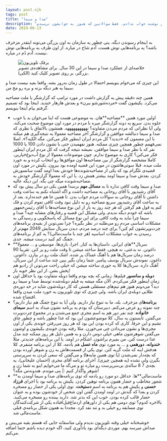 ```yaml
---
layout: post.njk
tags: post
title: "صدا و سیما"
description: "صدا و سیما چرا اینقدر مزخرفه؟ چرا فقط منو حرص میدن؟ چرا درست نشدن هنوز؟ چرا ملت هنوز تلویزیون می‌بینن؟ این سوالات رو توی این نوشته جواب ندادم. فقط سوالاتین که هنوز به جوابشون نرسیدم."
date: 2019-06-13
---
```


به اینجام رسوندن دیگه. ینی چطور یه سازمان به اون بزرگی می‌تونه اینقدر مزخرف باشه؟ یه برنامه‌هایی توش هست، آدم شاخ در میاره. از اون طرف یه برنامه‌هایی توش نیست، آدم دُم در میاره.

<figure>
<img src="/_assets/images/content/tv-noise.jpeg" alt="برفک تلویزیون">
<figcaption>
خلاصه‌ای از عملکرد صدا و سیما در این 30 سال. برای مشاهده‌ی تصویر بزرگتر، بر روی تصویر کلیک کنید (الکی).
</figcaption>
</figure>

این چیزی که می‌خوام بنویسم احتمالا در طول زمان به‌روز بشه. واقعا بعید نیست صدا و سیما یه هنر دیگه بزنه و بره رو مخ من.

همین چند دقیقه پیش یه گزارش داشت در مورد ترامپ که گزارشگر با ملت مصاحبه می‌کرد. یکیشون گفت «مرده‌شورشو ببرن» و بعدش هارهار خندید. اینجا بود که تصمیم گرفتم بیام اینجا بنویسم.


* اولین مورد همین **مصاحبه‌**هان. یه موضوعی هست که اینا می‌خوان بد یا خوب جلوه بدن. سریع یه دونه گزارشگر میره با مردم در مورد اون موضوع صحبت می‌کنه. ولی آیا نظراتی که مردم می‌دن متفاوته؟ نههههههههههه. همشون بالاتفاق با نظری که صدا و سیما دنبالشه موافقن و گزارشگر آخر مصاحبه معمولا یه نتیجه‌گیری هم میکنه با این مضمون که «دیدید؟ کل مردم ایران اینطور فکر می‌کنن. مگه الکیه؟». اصلا نمی‌فهمم چطور همچین چیزی ممکنه. هنوز نفهمیدن حتی با نشون دادن 100 یا 1000 نفر که با نظر صدا و سیما موافقن، نمیشه نتیجه گرفت که کل مردم ایران اینطور فکر می‌کنن؟ کاری به موضوع ندارم. چون موضوعات معمولا از نوع آب‌دوغ‌خیارین. کاملا مشخصه گزارشگر از بین مصاحبه‌ها اون موافق‌ها رو انتخاب کرده و به خورد ملت میده. قبلا سوتی‌هاشون در مورد این قضیه اومده بود بیرون. یکیش در مورد اون قضیه‌ی تلگرام بود که یکی از مصاحبه‌شونده‌ها خودش بعدا اومد گفت سانسورش کردن. بعدش صدا و سیما اومد بیشتر همش زد. یا این که معمولا گزارشگر خودش به مصاحبه‌شونده میگه چی بگه. این دیگه عالیه.
* صدا و سیما وقت کافی نداره تا به **مسائل مهم** برسه! همین یکی دو سال پیش بود که آقای رشیدپور با آقای روحانی یه مصاحبه داشت و اگه اشتباه نکنم یه ساعت وقت داشتن تا آقای روحانی به سوالات مردم جواب بدن. تا همین جا هم خنده‌داره. بعد از یه ساعت آقای رشیدپور سریع مصاحبه رو به دلیل نبود وقت کافی تموم کردن و فک کنم یه قول هم گرفتن که هر چند روز یه بار از این نوع مصاحبه‌ها با آقای رئیس‌جمهور باشه که خودم دیگه ندیدم. ولی مشکل این قضیه و رفتارهای مشابه چیه؟ صدا و سیما چرا نباید یه وقت کافی برای این نوع  مسائل که پاسخگویی و رسیدگی به مشکلات اساسی مردم رو می‌طلبه در نظر بگیره؟ چرا نمی‌تونن از بقیه‌ی برنامه‌های چرت‌وپرتشون کم کنن؟ برای چند درصد مردم، دیدن سریال ستایش 2049 مهم‌تر از رسیدن به جواب مشکلات اساسیه (هر چند با ماست‌مالی)؟ یه کم از برنامه‌های جفنگ کم کنید درست میشه. جدی.
* **سریال‌**های ایرانی. داستان‌ها به کنار. اجرا، بازی‌ها، موسیقی و ... معمولا داغونن. نه بدعتی، نه هیچی. فقط ساخته میشن تا وقت ملت رو پر کنن. تقریبا 90 درصد زمان سریال‌ها هم با آهنگ غمناک پر شده. اشک ملت رو در بیارن. داغونن. داغون. نمونه‌ش سریال یوسف پیامبر. شما زمان بگیر ببین چند ساعت از این سریال، آهنگ داره. سریال‌ها کلا یه جوری ساخته میشن که خیلی راحت می‌تونن از رادیو هم پخش بشن. از این نظر خوبه باز!
* **دوبله و سانسور** فیلم‌ها. زمانی که بچه بودم واقعا دوبله متفاوت بود یا حداقل اون زمان اینطور فکر می‌کردم. الآن مگه میشه یه فیلم دوبله‌شده توسط صدا و سیما رو دید؟ می‌دونم هنوز هم تیم‌های مستقلی هستن که کار دوبله‌شون شاید در حد دوره‌ی طلایی دوبله‌ی ایران باشه. ولی چیزی که توی تلویزیون به خورد ملت میدن واقعا افتضاح شده.
* **برنامه‌ها**ی مزخرف. بله، ما به تنوع نیاز داریم. ولی آیا به تنوع جفنگ هم نیاز داریم؟ چند نمونه رو عرض می‌کنم. دبیرستان که بودم یه برنامه نشون میداد به اسم **سیمای خانواده**. چند نفر دور هم به اسم مجری جمع می‌شدن و در مجموع چرت‌وپرت می‌گفتن. تابستون یه سال، کلا موضوعشون این بود که غذا چطور باشه و چطور چاق نشیم و این حرفا. کاری که کرده بودن این بود که هر روز می‌رفتن خونه‌ی یکی از اون مجری‌ها و نشون می‌دادن چی می‌خورن. مثلا رفته بودن خونه‌ی یکیشون و اوشون می‌گفتن شوهرشون ماهی خیلی دوس دارن و به همین دلیل هر روز ممکنه چند مدل غذا درست کنن. من بمیرم براشون. اشکام در اومد. یا این برنامه‌های جدیدتر. مثلا **خندوانه**، **دورهمی** و ... یه مورد توی **ماه عسل** هم یادمه. کلا از این برنامه متنفرم. کلا هدفش اینه که ملت گریه کنن. توی یکی از قسمت‌هاش یه زن و شوهر آورده بودن که بچه‌دار نمی‌شدن (یا توی همین مایه‌ها) و می‌گفتن که سعی کردن به سرپرستی بگیرن ولی نشده (یه همچین چیزی). آخرای برنامه آقای مجری (احسان علیخانی)، یه بچه‌ی 7 8 ساله‌ی بی‌سرپرست رو میاره تو و می‌گه ما می‌خوایم اینو به شما زن و شوهر واگذار کنیم :| ینی موندم. هندونه‌س مگه؟!
* **ماست‌مالی‌**ها. حداقل دو مورد رو یادمه که توی برنامه‌های صدا و سیما اومدن به شعور مخاطب و حضار همون برنامه توهین کردن. یکیش یه برنامه بود با اجرای **فرزاد حسنی** و یکیش هم یه برنامه به اسم **دستپخت**. توی اولی یکی از حضار رو مسخره کردن و بعدا که گندش در اومد اومدن گفتن اون شخص از خودشون بوده و به عنوان حضار قالب کرده بودن. خوب این که بدتر شد. دارید بیننده رو مسخره می‌کنید. بالاخره کدوم؟ توی دومی هم یکی از داورهای ازدماغ‌فیل‌افتاده یکی از شرکت‌کنندگان توی مسابقه رو خیلی بد و تند نقد کرد. مجددا به همون شکل برنامه‌ی قبلی ماست‌مالی شد.

خوشبختانه خیلی وقته تلویزیون ندیدم ولی متاسفانه جایی که هستم بقیه می‌بینن و صداش میرسه بهم. موردی دیگه‌ای بود یادآوری کنید، اگه خودم دیده باشم حتما اضافه می‌کنم.